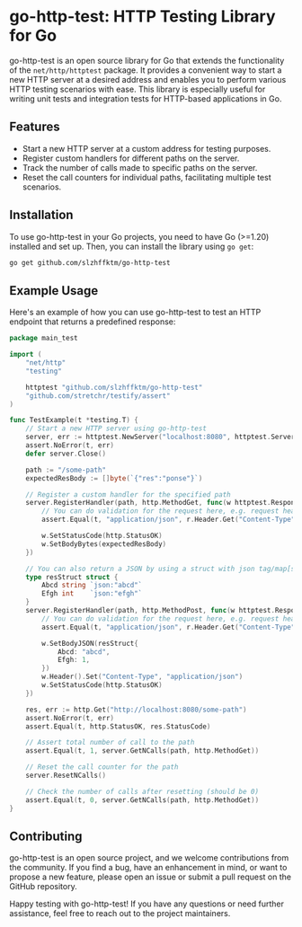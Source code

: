 # go-http-test: HTTP Testing Library for Go

go-http-test is an open source library for Go that extends the functionality of the `net/http/httptest` package. It provides a convenient way to start a new HTTP server at a desired address and enables you to perform various HTTP testing scenarios with ease. This library is especially useful for writing unit tests and integration tests for HTTP-based applications in Go.

## Features

- Start a new HTTP server at a custom address for testing purposes.
- Register custom handlers for different paths on the server.
- Track the number of calls made to specific paths on the server.
- Reset the call counters for individual paths, facilitating multiple test scenarios.

## Installation

To use go-http-test in your Go projects, you need to have Go (>=1.20) installed and set up. Then, you can install the library using `go get`:

```bash
go get github.com/slzhffktm/go-http-test
```

## Example Usage

Here's an example of how you can use go-http-test to test an HTTP endpoint that returns a predefined response:

```go
package main_test

import (
	"net/http"
	"testing"

	httptest "github.com/slzhffktm/go-http-test"
	"github.com/stretchr/testify/assert"
)

func TestExample(t *testing.T) {
	// Start a new HTTP server using go-http-test
	server, err := httptest.NewServer("localhost:8080", httptest.ServerConfig{})
	assert.NoError(t, err)
	defer server.Close()

	path := "/some-path"
	expectedResBody := []byte(`{"res":"ponse"}`)

	// Register a custom handler for the specified path
	server.RegisterHandler(path, http.MethodGet, func(w httptest.ResponseWriter, r *http.Request) {
        // You can do validation for the request here, e.g. request header, body, etc
        assert.Equal(t, "application/json", r.Header.Get("Content-Type"))

		w.SetStatusCode(http.StatusOK)
		w.SetBodyBytes(expectedResBody)
	})

	// You can also return a JSON by using a struct with json tag/map[string]any.
	type resStruct struct {
		Abcd string `json:"abcd"`
		Efgh int    `json:"efgh"`
	}
	server.RegisterHandler(path, http.MethodPost, func(w httptest.ResponseWriter, r *http.Request) {
		// You can do validation for the request here, e.g. request header, body, etc
		assert.Equal(t, "application/json", r.Header.Get("Content-Type"))

		w.SetBodyJSON(resStruct{
			Abcd: "abcd",
			Efgh: 1,
		})
		w.Header().Set("Content-Type", "application/json")
		w.SetStatusCode(http.StatusOK)
	})

	res, err := http.Get("http://localhost:8080/some-path")
	assert.NoError(t, err)
	assert.Equal(t, http.StatusOK, res.StatusCode)

    // Assert total number of call to the path
	assert.Equal(t, 1, server.GetNCalls(path, http.MethodGet))

	// Reset the call counter for the path
	server.ResetNCalls()

	// Check the number of calls after resetting (should be 0)
	assert.Equal(t, 0, server.GetNCalls(path, http.MethodGet))
}
```

## Contributing

go-http-test is an open source project, and we welcome contributions from the community. If you find a bug, have an enhancement in mind, or want to propose a new feature, please open an issue or submit a pull request on the GitHub repository.

Happy testing with go-http-test! If you have any questions or need further assistance, feel free to reach out to the project maintainers.
